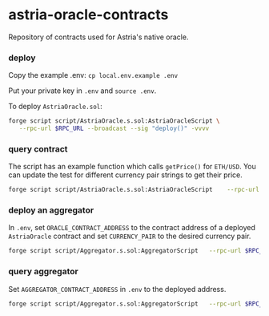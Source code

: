 # astria-oracle-contracts

Repository of contracts used for Astria's native oracle.

### deploy 

Copy the example .env: `cp local.env.example .env`

Put your private key in `.env` and `source .env`.

To deploy `AstriaOracle.sol`:

```sh
forge script script/AstriaOracle.s.sol:AstriaOracleScript \
   --rpc-url $RPC_URL --broadcast --sig "deploy()" -vvvv
```

### query contract

The script has an example function which calls `getPrice()` for `ETH/USD`. You can update the test for different currency pair strings to get their price.

```sh
forge script script/AstriaOracle.s.sol:AstriaOracleScript    --rpc-url $RPC_URL --broadcast --sig "getPrice()" -vvvv
```

### deploy an aggregator 

In `.env`, set `ORACLE_CONTRACT_ADDRESS` to the contract address of a deployed `AstriaOracle` contract and set `CURRENCY_PAIR` to the desired currency pair.

```sh
forge script script/Aggregator.s.sol:AggregatorScript   --rpc-url $RPC_URL --broadcast --sig "deploy()" -vvvv
```

### query aggregator

Set `AGGREGATOR_CONTRACT_ADDRESS` in `.env` to the deployed address.

```sh
forge script script/Aggregator.s.sol:AggregatorScript   --rpc-url $RPC_URL --broadcast --sig "getLatestRoundData()" -vvvv
```
